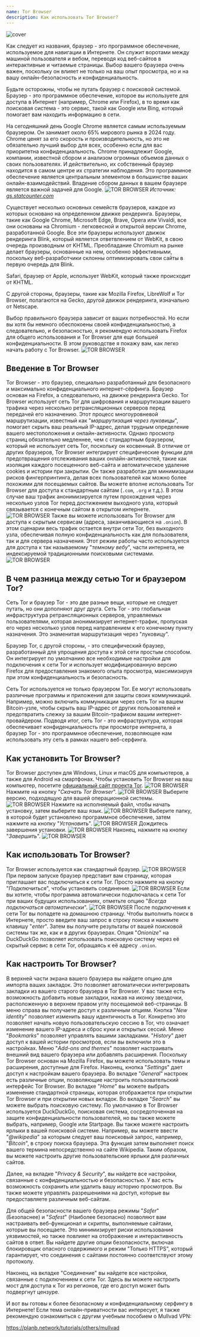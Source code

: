 ```yaml
---
name: Tor Browser
description: Как использовать Tor Browser?
---
```

![cover](assets/cover.webp)

Как следует из названия, браузер - это программное обеспечение, используемое для навигации в Интернете. Он служит воротами между машиной пользователя и вебом, переводя код веб-сайтов в интерактивные и читаемые страницы. Выбор вашего браузера очень важен, поскольку он влияет не только на ваш опыт просмотра, но и на вашу онлайн-безопасность и конфиденциальность.

Будьте осторожны, чтобы не путать браузер с поисковой системой. Браузер - это программное обеспечение, которое вы используете для доступа в Интернет (например, Chrome или Firefox), в то время как поисковая система - это сервис, такой как Google или Bing, который помогает вам находить информацию в сети.

На сегодняшний день Google Chrome является самым используемым браузером. Он занимает около 65% мирового рынка в 2024 году. Chrome ценят за его скорость и производительность, но это не обязательно лучший выбор для всех, особенно если для вас приоритетна конфиденциальность. Chrome принадлежит Google, компании, известной сбором и анализом огромных объемов данных о своих пользователях. И действительно, их собственный браузер находится в самом центре их стратегии наблюдения. Это программное обеспечение является центральным элементом в большинстве ваших онлайн-взаимодействий. Владение сбором данных в вашем браузере является важной задачей для Google.
![TOR BROWSER](assets/notext/01.webp)
*Источник: [gs.statcounter.com](https://gs.statcounter.com/browser-market-share)*

Существует несколько основных семейств браузеров, каждое из которых основано на определенном движке рендеринга. Браузеры, такие как Google Chrome, Microsoft Edge, Brave, Opera или Vivaldi, все они основаны на Chromium - легковесной и открытой версии Chrome, разработанной Google. Все эти браузеры используют движок рендеринга Blink, который является ответвлением от WebKit, в свою очередь производным от KHTML. Преобладание Chromium на рынке делает браузеры, основанные на нем, особенно эффективными, поскольку веб-разработчики склонны оптимизировать свои сайты в первую очередь для Blink.

Safari, браузер от Apple, использует WebKit, который также происходит от KHTML.

С другой стороны, браузеры, такие как Mozilla Firefox, LibreWolf и Tor Browser, полагаются на Gecko, другой движок рендеринга, изначально от Netscape.

Выбор правильного браузера зависит от ваших потребностей. Но если вы хотя бы немного обеспокоены своей конфиденциальностью, а следовательно, и безопасностью, я рекомендую использовать Firefox для общего использования и Tor Browser для еще большей конфиденциальности. В этом руководстве я покажу вам, как легко начать работу с Tor Browser.
![TOR BROWSER](assets/notext/02.webp)

## Введение в Tor Browser

Tor Browser - это браузер, специально разработанный для безопасного и максимально конфиденциального интернет-сёрфинга. Браузер основан на Firefox, а следовательно, на движке рендеринга Gecko.
Tor Browser использует сеть Tor для шифрования и маршрутизации вашего трафика через несколько ретрансляционных серверов перед передачей его назначению. Этот процесс многоуровневой маршрутизации, известный как "*маршрутизация через луковицы*", помогает скрыть ваш реальный IP-адрес, делая трудным определение вашего местоположения и онлайн-активности. Однако просмотр страниц обязательно медленнее, чем с стандартным браузером, который не использует сеть Tor, поскольку он косвенный.
В отличие от других браузеров, Tor Browser интегрирует специфические функции для предотвращения отслеживания ваших онлайн-активностей, такие как изоляция каждого посещенного веб-сайта и автоматическое удаление cookies и истории при закрытии. Он также разработан для минимизации рисков фингерпринтинга, делая всех пользователей как можно более похожими для посещаемых сайтов.
Вы можете вполне использовать Tor Browser для доступа к стандартным сайтам (`.com`, `.org` и т.д.). В этом случае ваш трафик анонимизируется путем прохождения через несколько узлов Tor перед достижением выходного узла, который связывается с конечным сайтом в открытом интернете.
![TOR BROWSER](assets/notext/03.webp)
Также вы можете использовать Tor Browser для доступа к скрытым сервисам (адреса, заканчивающиеся на `.onion`). В этом сценарии весь трафик остается внутри сети Tor, без выходного узла, обеспечивая полную конфиденциальность как для пользователя, так и для сервера назначения. Этот режим работы часто используется для доступа к так называемому "*темному вебу*", части интернета, не индексируемой традиционными поисковыми системами.
![TOR BROWSER](assets/notext/04.webp)

## В чем разница между сетью Tor и браузером Tor?

Сеть Tor и браузер Tor - это две разные вещи, которые не следует путать, но они дополняют друг друга. Сеть Tor - это глобальная инфраструктура ретрансляционных серверов, управляемых пользователями, которая анонимизирует интернет-трафик, пропуская его через несколько узлов перед направлением к его конечному пункту назначения. Это знаменитая маршрутизация через "луковицу".

Браузер Tor, с другой стороны, - это специфический браузер, разработанный для упрощения доступа к этой сети простым способом. Он интегрирует по умолчанию все необходимые настройки для подключения к сети Tor и использует модифицированную версию Firefox для предоставления знакомого опыта просмотра, максимизируя при этом конфиденциальность и безопасность.

Сеть Tor используется не только браузером Tor. Ее могут использовать различные программы и приложения для защиты своих коммуникаций. Например, можно включить коммуникации через сеть Tor на вашем Bitcoin-узле, чтобы скрыть ваш IP-адрес от других пользователей и предотвратить слежку за вашим Bitcoin-трафиком вашим интернет-провайдером.
Подводя итог, сеть Tor - это инфраструктура, которая обеспечивает конфиденциальность при просмотре интернета, а браузер Tor - это программное обеспечение, позволяющее нам использовать эту сеть в рамках нашего веб-серфинга.

## Как установить Tor Browser?

Tor Browser доступен для Windows, Linux и macOS для компьютеров, а также для Android на смартфонах. Чтобы установить Tor Browser на ваш компьютер, посетите [официальный сайт проекта Tor](https://www.torproject.org/).
![TOR BROWSER](assets/notext/05.webp)
Нажмите на кнопку "*Скачать Tor Browser*".
![TOR BROWSER](assets/notext/06.webp)
Выберите версию, подходящую для вашей операционной системы.
![TOR BROWSER](assets/notext/07.webp)
Нажмите на исполняемый файл, чтобы начать установку, затем выберите ваш язык.
![TOR BROWSER](assets/notext/08.webp)
Выберите папку, в которой будет установлено программное обеспечение, затем нажмите на кнопку "*Установить*".
![TOR BROWSER](assets/notext/09.webp)
Дождитесь завершения установки.
![TOR BROWSER](assets/notext/10.webp)
Наконец, нажмите на кнопку "*Завершить*".
![TOR BROWSER](assets/notext/11.webp)

## Как использовать Tor Browser?

Tor Browser используется как стандартный браузер.
![TOR BROWSER](assets/notext/12.webp)
При первом запуске браузер представит вам страницу, которая приглашает вас подключиться к сети Tor. Просто нажмите на кнопку "*Подключиться*", чтобы установить соединение.
![TOR BROWSER](assets/notext/13.webp)
Если вы хотите, чтобы программа автоматически подключалась к сети Tor при ваших будущих использованиях, отметьте опцию "*Всегда подключаться автоматически*".
![TOR BROWSER](assets/notext/14.webp)
После подключения к сети Tor вы попадете на домашнюю страницу.
Чтобы выполнить поиск в Интернете, просто введите ваш запрос в строку поиска и нажмите клавишу "*enter*".
Затем вы получите результаты от вашей поисковой системы так же, как и в других браузерах.
Опция "*Onionize*" на DuckDuckGo позволяет использовать поисковую систему через её скрытый сервис в сети Tor, обращаясь к её адресу `.onion`.

## Как настроить Tor Browser?

В верхней части экрана вашего браузера вы найдете опцию для импорта ваших закладок. Это позволяет автоматически интегрировать закладки из вашего старого браузера в Tor Browser.
У вас также есть возможность добавить новые закладки, нажав на иконку звездочки, расположенную в верхнем правом углу посещаемой веб-страницы.
В меню справа вы получаете доступ к различным опциям.
Кнопка "*New identity*" позволяет изменить вашу идентичность в Tor. Конкретно это позволяет начать новую пользовательскую сессию в Tor, что означает изменение вашего IP-адреса и сброс куки и открытых сессий.
Меню "*Bookmarks*" позволяет управлять вашими закладками.
"*History*" дает доступ к вашей истории просмотров, если вы включили это в настройках.
Меню "*Add-ons and themes*" позволяет настраивать внешний вид вашего браузера или добавлять расширения. Поскольку Tor Browser основан на Mozilla Firefox, вы можете использовать темы и расширения, доступные для Firefox.
Наконец, кнопка "*Settings*" дает доступ к настройкам вашего браузера.
Во вкладке "*General*" настроек есть различные опции, позволяющие настроить пользовательский интерфейс Tor Browser.
Во вкладке "*Home*" вы можете выбрать изменение стандартной страницы, которая отображается при открытии Tor Browser и при открытии новых вкладок.
Во вкладке "*Search*" вы можете выбрать поисковую систему. По умолчанию в Tor Browser используется DuckDuckGo, поисковая система, сосредоточенная на защите конфиденциальности пользователей, но вы также можете выбрать, например, Google или Startpage.
Вы также можете настроить ярлыки в вашей поисковой системе.
Например, вы можете ввести "*@wikipedia*" за которым следует ваш поисковый запрос, например, "*Bitcoin*", в строку поиска браузера.
Эта функция затем выполняет поиск вашего термина непосредственно на сайте Wikipedia.
Таким образом, вы можете настроить другие пользовательские ярлыки для различных сайтов.

Далее, на вкладке "*Privacy & Security*", вы найдете все настройки, связанные с конфиденциальностью и безопасностью.
У вас есть возможность сохранить или удалить вашу историю просмотров.
Вы также можете управлять разрешениями на доступ, которые вы предоставляете различным веб-сайтам.

Для общей безопасности вашего браузера режимы "*Safer*" (Безопаснее) и "*Safest*" (Наиболее безопасно) позволяют вам настраивать веб-функционал и скрипты, выполняемые сайтами, которые вы посещаете. Это минимизирует риски использования уязвимостей, но также повлияет на отображение и интерактивность сайтов в ответ. Вы найдете другие опции безопасности, включая блокировщик опасного содержимого и режим "Только HTTPS", который гарантирует, что соединения с сайтами постоянно соответствуют этому протоколу.

Наконец, на вкладке "Соединение" вы найдете все настройки, связанные с подключением к сети Tor. Здесь вы можете настроить мост для доступа к Tor из регионов, где его доступ может быть подвергнут цензуре.

И вот вы готовы к более безопасному и конфиденциальному серфингу в Интернете! Если тема онлайн-приватности вас интересует, я также рекомендую ознакомиться с другим учебным пособием о Mullvad VPN:

https://planb.network/tutorials/others/mullvad